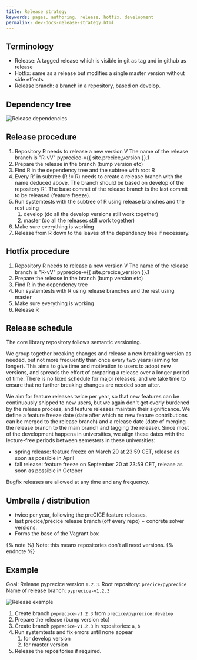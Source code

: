 ```yaml
---
title: Release strategy
keywords: pages, authoring, release, hotfix, development
permalink: dev-docs-release-strategy.html
---
```


## Terminology

- Release: A tagged release which is visible in git as tag and in github as release
- Hotfix: same as a release but modifies a single master version without side effects
- Release branch: a branch in a repository, based on develop.

## Dependency tree

![Release dependencies](images/docs/dev-docs-release-dependencies.svg)

## Release procedure

1. Repository R needs to release a new version V
   The name of the release branch is "R-vV" pyprecice-v{{ site.precice_version }}.1
2. Prepare the release in the branch (bump version etc)
3. Find R in the dependency tree and the subtree with root R
4. Every R' in subtree (R != R) needs to create a release branch with the name deduced above.
   The branch should be based on develop of the repository R'. The base commit of the release branch is the last commit to be released (feature freeze).
5. Run systemtests with the subtree of R using release branches and the rest using
   1. develop (do all the develop versions still work together)
   2. master (do all the releases still work together)
6. Make sure everything is working
7. Release from R down to the leaves of the dependency tree if necessary.

## Hotfix procedure

1. Repository R needs to release a new version V
   The name of the release branch is "R-vV" pyprecice-v{{ site.precice_version }}.1
2. Prepare the release in the branch (bump version etc)
3. Find R in the dependency tree
4. Run systemtests with R using release branches and the rest using master
5. Make sure everything is working
6. Release R

## Release schedule

The core library repository follows semantic versioning.

We group together breaking changes and release a new breaking version as needed, but not more frequently than once every two years (aiming for longer). This aims to give time and motivation to users to adopt new versions, and spreads the effort of preparing a release over a longer period of time. There is no fixed schedule for major releases, and we take time to ensure that no further breaking changes are needed soon after.

We aim for feature releases twice per year, so that new features can be continuously shipped to new users, but we again don't get overly burdened by the release process, and feature releases maintain their significance. We define a feature freeze date (date after which no new feature contributions can be merged to the release branch) and a release date (date of merging the release branch to the main branch and tagging the release). Since most of the development happens in universities, we align these dates with the lecture-free periods between semesters in these universities:

- spring release: feature freeze on March 20 at 23:59 CET, release as soon as possible in April
- fall release: feature freeze on September 20 at 23:59 CET, release as soon as possible in October

Bugfix releases are allowed at any time and any frequency.

## Umbrella / distribution

- twice per year, following the preCICE feature releases.
- last precice/precice release branch (off every repo) + concrete solver versions.
- Forms the base of the Vagrant box

{% note %}
Note: this means repositories don't all need versions.
{% endnote %}

## Example

Goal: Release pyprecice version `1.2.3`.
Root repository: `precice/pyprecice`
Name of release branch: `pyprecice-v1.2.3`

![Release example](images/docs/dev-docs-release-example.svg)

1. Create branch `pyprecice-v1.2.3` from `precice/pyprecice:develop`
2. Prepare the release (bump version etc)
3. Create branch `pyprecice-v1.2.3` in repositories:
   `a`, `b`
4. Run systemtests and fix errors until none appear
    1. for develop version
    2. for master version
5. Release the repositories if required.
